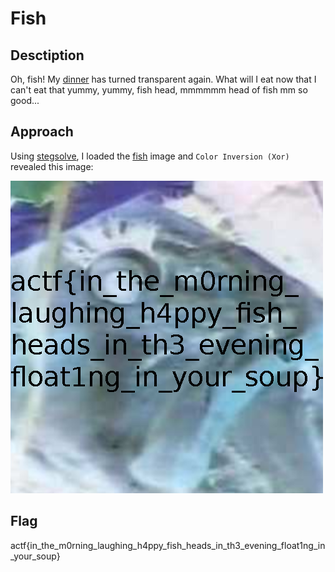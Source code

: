 # Fish

## Desctiption

Oh, fish! My [dinner](./fish.png) has turned transparent again. What will I eat now that I can't eat that yummy, yummy, fish head, mmmmmm head of fish mm so good...

## Approach

Using [stegsolve](https://github.com/eugenekolo/sec-tools/tree/master/stego/stegsolve/stegsolve), I loaded the [fish](./fish.png) image and `Color Inversion (Xor)` revealed this image:

![solved](./solved.bmp)

## Flag

actf{in_the_m0rning_laughing_h4ppy_fish_heads_in_th3_evening_float1ng_in_your_soup}

